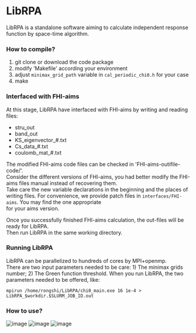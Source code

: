 # LibRPA
LibRPA is a standalone software aiming to calculate independent response function by space-time algorithm.
### How to compile?
1. git clone or download the code package
2. modify 'Makefile' according your environment
3. adjust `minimax_grid_path` variable in `cal_periodic_chi0.h` for your case
4. make

### Interfaced with FHI-aims
At this stage, LibRPA have interfaced with FHI-aims by writing and reading files:
- stru_out
- band_out
- KS_eigenvector_#.txt
- Cs_data_#.txt
- coulomb_mat_#.txt

The modified FHI-aims code files can be checked in 'FHI-aims-outifile-code/'. \
Consider the different versions of FHI-aims, you had better modify the FHI-aims files manual instead of recovering them.\
Take care the new variable declarations in the beginning and the places of writing files.
For convenience, we provide patch files in `interfaces/FHI-aims`. You may find the one appropriate \
for your aims version.

Once you successfully finished FHI-aims calculation, the out-files will be ready for LibRPA. \
Then run LibRPA in the same working directory.

### Running LibRPA
LibRPA can be parallelized to hundreds of cores by MPI+openmp.\
There are two input parameters needed to be care: 1) The minimax grids number; 2) The Green function threshold.
When you run LibRPA, the two parameters needed to be offered, like:
```
mpirun /home/rongshi/LibRPA/chi0_main.exe 16 1e-4 > LibRPA_$workdir.$SLURM_JOB_ID.out
```

### How to use?

![image](https://github.com/Srlive1201/LibRPA/blob/master/doc/IMG/farmwork.png)
![image](https://github.com/Srlive1201/LibRPA/blob/master/doc/IMG/FHI-aims_interface.png)
![image](https://github.com/Srlive1201/LibRPA/blob/master/doc/IMG/parallell-schem.png)

